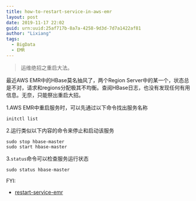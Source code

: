 ```yaml
---
title: how-to-restart-service-in-aws-emr
layout: post
date: 2019-11-17 22:02
guid: urn:uuid:25af717b-8a7a-4258-9d3d-7d7a1422af81
author: "Lixiang"
tags:
  - BigData
  - EMR
---
```


>运维绝招之重启大法。

最近AWS EMR中的HBase莫名抽风了，两个Region Server中的某一个，状态总是不对，请求和regions分配极其不均衡。查阅HBase日志，也没有发现任何有用信息。无奈，只能祭出重启大招。

1.AWS EMR中重启服务时，可以先通过以下命令找出服务名称

```shell
initctl list
```

2.运行类似以下内容的命令来停止和启动该服务

```shell
sudo stop hbase-master
sudo start hbase-master
```

3.`status`命令可以检查服务运行状态

```shell
sudo status hbase-master
```

FYI:

- [restart-service-emr](https://aws.amazon.com/cn/premiumsupport/knowledge-center/restart-service-emr/)
